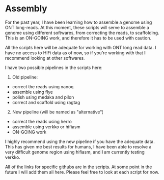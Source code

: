 # Assembly
For the past year, I have been learning how to assemble a genome using ONT long-reads. At this moment, these scripts will serve to assemble a genome using different softwares, from correcting the reads, to scaffolding. This is an ON-GOING work, and therefore it has to be used with caution. 

All the scripts here will be adequate for working with ONT long read data. I have no access to HIFi data as of now, so if you're working with that I recommend looking at other softwares. 

I have two possible pipelines in the scripts here:
1) Old pipeline:
- correct the reads using nanoq
- assemble using flye
- polish using medaka and pilon
- correct and scaffold using ragtag

2) New pipeline (will be named as "alternative")
- correct the reads using herro
- assemble using verkko or hifiasm
- ON-GOING work

I highly recommend using the new pipeline if you have the adequate data. This has given me best results for humans, I have been able to resolve a very difficult genome region using hifiasm, and I am currently testing verkko.

All of the links for specific githubs are in the scripts. At some point in the future I will add them all here. Please feel free to look at each script for now.
